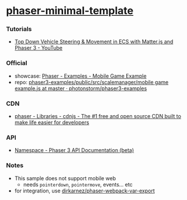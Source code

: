 [phaser-minimal-template](https://dirkarnez.github.io/phaser-minimal-template/)
===============================================================================

### Tutorials
- [Top Down Vehicle Steering & Movement in ECS with Matter.js and Phaser 3 - YouTube](https://www.youtube.com/watch?v=BiGps58X1h8)

### Official
- showcase: [Phaser - Examples - Mobile Game Example](https://phaser.io/examples/v3/view/scalemanager/mobile-game-example)
- repo: [phaser3-examples/public/src/scalemanager/mobile game example.js at master · photonstorm/phaser3-examples](https://github.com/photonstorm/phaser3-examples/blob/master/public/src/scalemanager/mobile%20game%20example.js)

### CDN
- [phaser - Libraries - cdnjs - The #1 free and open source CDN built to make life easier for developers](https://cdnjs.com/libraries/phaser)

### API
- [Namespace - Phaser 3 API Documentation (beta)](https://newdocs.phaser.io/docs/3.60.0/namespaces)

### Notes
- This sample does not support mobile web
  - needs `pointerdown`, `pointermove`, events... etc
- for integration, use [dirkarnez/phaser-webpack-var-export](https://github.com/dirkarnez/phaser-webpack-var-export)
